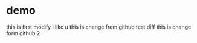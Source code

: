 # demo
this is first modify
i like u
this is change from github
test diff
this is change form github 2
